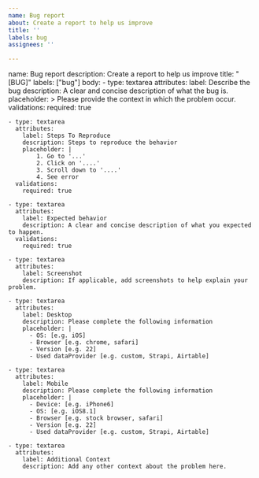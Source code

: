 ```yaml
---
name: Bug report
about: Create a report to help us improve
title: ''
labels: bug
assignees: ''

---
```


name: Bug report
description: Create a report to help us improve
title: "[BUG]"
labels: ["bug"]
body:
    - type: textarea
      attributes:
        label: Describe the bug
        description: A clear and concise description of what the bug is.
        placeholder: >
            Please provide the context in which the problem occur.
      validations:
        required: true

    - type: textarea
      attributes:
        label: Steps To Reproduce
        description: Steps to reproduce the behavior
        placeholder: |
            1. Go to '...'
            2. Click on '....'
            3. Scroll down to '....'
            4. See error
      validations:
        required: true

    - type: textarea
      attributes:
        label: Expected behavior
        description: A clear and concise description of what you expected to happen.
      validations:
        required: true

    - type: textarea
      attributes:
        label: Screenshot
        description: If applicable, add screenshots to help explain your problem.

    - type: textarea
      attributes:
        label: Desktop
        description: Please complete the following information
        placeholder: |
          - OS: [e.g. iOS]
          - Browser [e.g. chrome, safari]
          - Version [e.g. 22]
          - Used dataProvider [e.g. custom, Strapi, Airtable]

    - type: textarea
      attributes:
        label: Mobile
        description: Please complete the following information
        placeholder: |
          - Device: [e.g. iPhone6]
          - OS: [e.g. iOS8.1]
          - Browser [e.g. stock browser, safari]
          - Version [e.g. 22]
          - Used dataProvider [e.g. custom, Strapi, Airtable]

    - type: textarea
      attributes:
        label: Additional Context
        description: Add any other context about the problem here.
